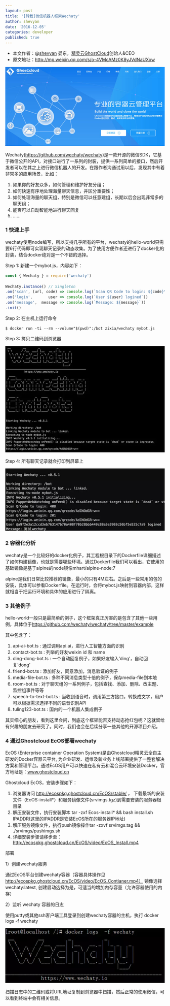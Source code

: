 ```yaml
---
layout: post
title: '[转载]微信机器人框架Wechaty'
author: shevyan
date: '2016-12-05'
categories: developer
published: true
---
```


* 本文作者：@[shevyan](https://github.com/shevyan) 晏东，[精灵云GhostCloud](https://www.ghostcloud.cn/)创始人&CEO
* 原文地址：<http://mp.weixin.qq.com/s/o-4VMcAMz0K8yJVdNaUXow>

![GhostCloud Banner][ghostcloud-banner]

Wechaty(https://github.com/wechaty/wechaty)是一款开源的微信SDK，它基于微信公开的API，对接口进行了一系列的封装，提供一系列简单的接口，然后开发者可以在其之上进行微信机器人的开发。在跟作者沟通试用以后，发现其中有着非常多的应用场景，比如：

1. 如果你的好友众多，如何管理和维护好友分组；
1. 如何快速有序地处理海量聊天信息，并区分重要性；
1. 如何处理海量的聊天组，特别是微信可以任意建组，长期以后会出现非常多的聊天组；
1. 能否可以自动智能地进行聊天回复
1. ……

### 1 快速上手

wechaty使用node编写，所以支持几乎所有的平台，wechaty的hello-world只需要6行代码即可实现聊天记录的动态收集。为了使用方便作者还进行了docker化的封装，结合docker绝对是一个不错的选择。

Step 1: 新建一个mybot.js，内容如下：

```javascript
const { Wechaty } = require('wechaty')

Wechaty.instance() // Singleton
.on('scan', (url, code) => console.log(`Scan QR Code to login: ${code}\n${url}`))
.on('login',       user => console.log(`User ${user} logined`))
.on('message',  message => console.log(`Message: ${message}`))
.init()
```

Step 2: 在主机上运行命令

```shell
$ docker run -ti --rm --volume"$(pwd)":/bot zixia/wechaty mybot.js
```
    
Step 3: 拷贝二维码到浏览器

![QR Code][ghostcloud-qrcode]

Step 4: 所有聊天记录就会打印到屏幕上

![Message][ghostcloud-message]

### 2 容器化分析

wechaty是一个比较好的docker化例子，其工程根目录下的Dockerfile详细描述了如何构建镜像，也就是需要哪些环境。通过Dockerfile我们可以看出，它使用的基础镜像是基于alpine的node镜像mhart/alpine-node:7

alpine是我们日常比较推荐的镜像，最小的只有4M左右。之后是一些常用的包的安装，具体可以参看Dockerfile。在运行时，会将mybot.js映射到容器内部，这样就相当于把运行环境和具体的应用进行了隔离。

### 3 其他例子

hello-world一般只是最简单的例子，这个框架真正厉害的是包含了其他一些用例，具体位于<https://github.com/wechaty/wechaty/tree/master/example>

其中包含了：
1. api-ai-bot.ts : 通过调用api.ai，进行人工智能方面的识别
1. contact-bot.ts : 列举的好友weixin id 和 name
1. ding-dong-bot.ts : 一个自动回复例子，如果好友输入’ding’，自动回复’dong’
1. friend-bot.ts : 添加好友，同意添加，消息验证的例子
1. media-file-bot.ts : 多种不同消息类型十倍的例子，保存media-file到本地
1. room-bot.ts : 对于聊天组的一系列例子，包括查找、添加、删除、改主题、监控组事件等等
1. speech-to-text-bot.ts : 当收到语音时，调用第三方接口，转换成文字，用户可以根据需求选择不同的语音识别API
1. tuling123-bot.ts : 国内的一个机器人集成例子

其实细心的朋友，看到这里会问，到底这个框架能否支持动态抢红包呢？这就留给有兴趣的朋友去研究了。同时，我们也会在后续分享一些其他的开源项目介绍。

### 4 通过Ghostcloud EcOS部署wechaty

EcOS (Enterprise container Operation System)是由Ghostcloud精灵云全自主研发的Docker容器云平台, 为企业研发、运维及新业务上线部署提供了一整套解决方案和管理平台。通过EcOS用户可以快速在私有云和混合云环境安装Docker，官方地址是：www.ghostcloud.cn

Ghostcloud EcOS，安装步骤如下：

1. 浏览器访问 http://ecospkg.ghostcloud.cn/EcOS/stable/ ， 下载最新的安装文件（EcOS-install*）和服务镜像文件(srvimgs.tgz)到需要安装的服务器根目录
1. 解压安装文件，执行安装脚本
tar -zxf Ecos-install* && bash install.sh IPADDR(这里的IPADDR是安装EcOS所在的服务器IP地址)
1. 解压服务镜像文件，执行push镜像操作tar -zxvf srvimgs.tag && ./srvimgs/pushimgs.sh
1. 详细安装步骤请移步至：http://ecospkg.ghostcloud.cn/EcOS/video/EcOS_Install.mp4

部署

1）创建wechaty服务

通过EcOS平台创建wechaty容器（容器具体操作见
http://ecospkg.ghostcloud.cn/EcOS/video/EcOS_Contianer.mp4）
镜像选择wechaty:latest, 创建启动选择为是，可适当的增加内存容量（允许容器使用的内存）

2）监听 wechaty 容器的日志

使用putty或其他ssh客户端工具登录到创建wechaty容器的主机，执行
docker logs -f wechaty

![Log][ghostcloud-log]

扫描日志中的二维码或将URL地址复制到浏览器中扫描，然后正常的使用微信，可以看到终端中会有相关信息。

[ghostcloud-banner]: /download/2016/ghostcloud-banner.jpg
[ghostcloud-log]: /download/2016/ghostcloud-log.jpg
[ghostcloud-message]: /download/2016/ghostcloud-message.jpg
[ghostcloud-qrcode]: /download/2016/ghostcloud-qrcode.jpg
